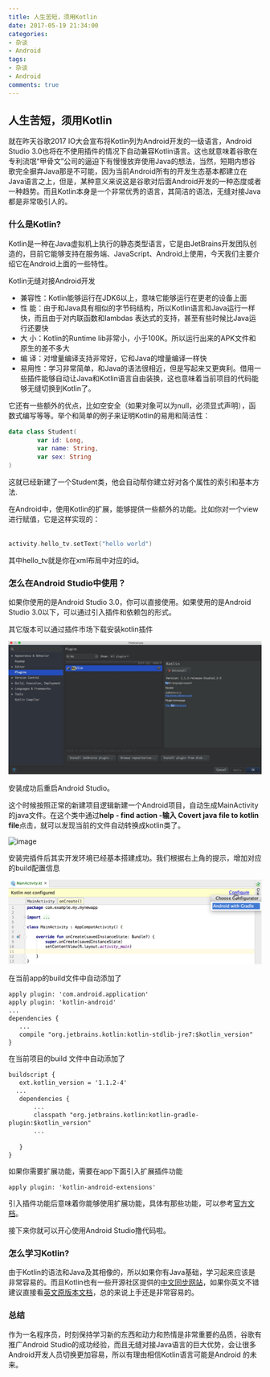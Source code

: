 ```yaml
---
title: 人生苦短，须用Kotlin
date: 2017-05-19 21:34:00
categories:
- 杂谈
- Android
tags:
- 杂谈
- Android
comments: true
---
```

## 人生苦短，须用Kotlin


 就在昨天谷歌2017 IO大会宣布将Kotlin列为Android开发的一级语言，Android Studio 3.0也将在不使用插件的情况下自动兼容Kotlin语言。这也就意味着谷歌在专利流氓“甲骨文”公司的逼迫下有慢慢放弃使用Java的想法，当然，短期内想谷歌完全摒弃Java那是不可能，因为当前Android所有的开发生态基本都建立在Java语言之上，但是，某种意义来说这是谷歌对后面Android开发的一种态度或者一种趋势。而且Kotlin本身是一个非常优秀的语言，其简洁的语法，无缝对接Java都是非常吸引人的。
 
 ### 什么是Kotlin?
 
 Kotlin是一种在Java虚拟机上执行的静态类型语言，它是由JetBrains开发团队创造的，目前它能够支持在服务端、JavaScript、Android上使用，今天我们主要介绍它在Android上面的一些特性。
 
 Kotlin无缝对接Android开发
 
 + 兼容性：Kotlin能够运行在JDK6以上，意味它能够运行在更老的设备上面
 + 性  能：由于和Java具有相似的字节码结构，所以Kotlin语言和Java运行一样快，而且由于对内联函数和lambdas 表达式的支持，甚至有些时候比Java运行还要快
 + 大 小：Kotlin的Runtime lib非常小，小于100K。所以运行出来的APK文件和原生的差不多大
 + 编 译：对增量编译支持非常好，它和Java的增量编译一样快
 + 易用性：学习非常简单，和Java的语法很相近，但是写起来又更爽利。借用一些插件能够自动让Java和Kotlin语言自由装换，这也意味着当前项目的代码能够无缝切换到Kotlin了。
 

它还有一些额外的优点，比如空安全（如果对象可以为null，必须显式声明），函数式编写等等。举个和简单的例子来证明Kotlin的易用和简洁性：

``` kotlin
data class Student(
        var id: Long,
        var name: String,
        var sex: String
)
```
这就已经新建了一个Student类，他会自动帮你建立好对各个属性的索引和基本方法.

在Android中，使用Kotlin的扩展，能够提供一些额外的功能。比如你对一个view进行赋值，它是这样实现的：

```Kotlin

activity.hello_tv.setText("hello world")

```
其中hello_tv就是你在xml布局中对应的id。

### 怎么在Android Studio中使用？

如果你使用的是Android Studio 3.0，你可以直接使用。如果使用的是Android Studio 3.0以下，可以通过引入插件和依赖包的形式。

其它版本可以通过插件市场下载安装kotlin插件

![image](/images/kotlin_plugs.png)

安装成功后重启Android Studio。

这个时候按照正常的新建项目逻辑新建一个Android项目，自动生成MainActivity的java文件。在这个类中通过**help - find action -输入 Covert java file to kotlin file**点击，就可以发现当前的文件自动转换成kotlin类了。

![image](/images/kotlin_convert.png)


 安装完插件后其实开发环境已经基本搭建成功。我们根据右上角的提示，增加对应的build配置信息
 
![image](/images/kotlin-not-configured.png)
 
 
 在当前app的build文件中自动添加了
 
 ```
apply plugin: 'com.android.application'
apply plugin: 'kotlin-android'
...
dependencies {
    ...
    compile "org.jetbrains.kotlin:kotlin-stdlib-jre7:$kotlin_version"
}

 ```
 
 在当前项目的build 文件中自动添加了
 
 ```
 buildscript {
    ext.kotlin_version = '1.1.2-4'
   ...
    dependencies {
        ...
        classpath "org.jetbrains.kotlin:kotlin-gradle-plugin:$kotlin_version"
        ...
     
    }
}
 ```
 
如果你需要扩展功能，需要在app下面引入扩展插件功能

```
apply plugin: 'kotlin-android-extensions'

```

引入插件功能后意味着你能够使用扩展功能，具体有那些功能，可以参考[官方文档](http://kotlinlang.org/docs/tutorials/android-plugin.html)。

接下来你就可以开心使用Android Studio撸代码啦。

### 怎么学习Kotlin?

由于Kotlin的语法和Java及其相像的，所以如果你有Java基础，学习起来应该是非常容易的。而且Kotlin也有一些开源社区提供的[中文同步网站](https://www.kotlincn.net/)，如果你英文不错建议直接看[英文原版本文档](https://kotlinlang.org/docs/reference/basic-syntax.html)，总的来说上手还是非常容易的。


### 总结

作为一名程序员，时刻保持学习新的东西和动力和热情是非常重要的品质，谷歌有推广Android Studio的成功经验，而且无缝对接Java语言的巨大优势，会让很多Android开发人员切换更加容易，所以有理由相信Kotlin语言可能是Android 的未来。